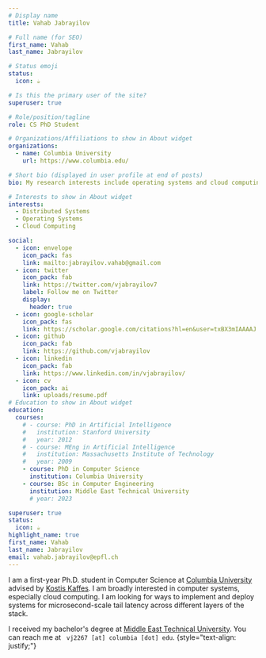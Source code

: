 ```yaml
---
# Display name
title: Vahab Jabrayilov

# Full name (for SEO)
first_name: Vahab
last_name: Jabrayilov

# Status emoji
status:
  icon: ☕️

# Is this the primary user of the site?
superuser: true

# Role/position/tagline
role: CS PhD Student

# Organizations/Affiliations to show in About widget
organizations:
  - name: Columbia University
    url: https://www.columbia.edu/

# Short bio (displayed in user profile at end of posts)
bio: My research interests include operating systems and cloud computing.

# Interests to show in About widget
interests:
  - Distributed Systems
  - Operating Systems
  - Cloud Computing

social:
  - icon: envelope
    icon_pack: fas
    link: mailto:jabrayilov.vahab@gmail.com
  - icon: twitter
    icon_pack: fab
    link: https://twitter.com/vjabrayilov7
    label: Follow me on Twitter
    display:
      header: true
  - icon: google-scholar
    icon_pack: fas
    link: https://scholar.google.com/citations?hl=en&user=txBX3mIAAAAJ
  - icon: github
    icon_pack: fab
    link: https://github.com/vjabrayilov
  - icon: linkedin
    icon_pack: fab
    link: https://www.linkedin.com/in/vjabrayilov/
  - icon: cv
    icon_pack: ai
    link: uploads/resume.pdf
# Education to show in About widget
education:
  courses:
    # - course: PhD in Artificial Intelligence
    #   institution: Stanford University
    #   year: 2012
    # - course: MEng in Artificial Intelligence
    #   institution: Massachusetts Institute of Technology
    #   year: 2009
    - course: PhD in Computer Science
      institution: Columbia University
    - course: BSc in Computer Engineering
      institution: Middle East Technical University
      # year: 2023

superuser: true
status:
  icon: ☕️
highlight_name: true
first_name: Vahab
last_name: Jabrayilov
email: vahab.jabrayilov@epfl.ch
---
```


I am a first-year Ph.D. student in Computer Science at [Columbia University](https://columbia.edu) advised by [Kostis Kaffes](https://stanford.edu/~kkaffes/).
I am broadly interested in computer systems, especially cloud computing. I am looking for ways to implement and deploy systems for microsecond-scale tail latency across different layers of the stack.

I received my bachelor's degree at [Middle East Technical University](https://metu.edu.tr). 
You can reach me at ``` vj2267 [at] columbia [dot] edu```.
{style="text-align: justify;"}
